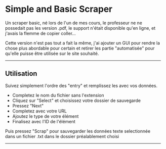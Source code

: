 # Simple and Basic Scraper

Un scraper basic, né lors de l'un de mes cours, le professeur ne ne possedait pas les version .pdf, le support n'était disponible qu'en ligne, et j'avais la flemme de copier coller...

Cette version n'est pas tout a fait la même, j'ai ajouter un GUI pour rendre la chose plus abordable pour certain et retirer les partie "automatisée" pour qu'elle puisse être utilisée sur le site souhaité.
________________________________
## Utilisation
Suivez simplement l'ordre des "entry" et remplissez les avec vos données.
- Completez le nom du fichier sans l'extension
- Cliquez sur "Select" et choisissez votre dossier de sauvegarde
- Pressez "Next"
- Completez avec votre URL
- Ajoutez le type de votre élément
- Finalisez avec l'ID de l'élément

Puis pressez "Scrap" pour sauvegarder les données texte selectionnée dans un fichier .txt dans le dossier préalablement choisi
__________________________________

